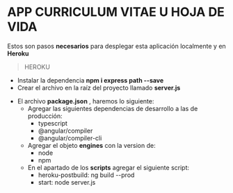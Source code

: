 <!-- # AppCv

This project was generated with [Angular CLI](https://github.com/angular/angular-cli) version 13.3.5.

## Development server

Run `ng serve` for a dev server. Navigate to `http://localhost:4200/`. The application will automatically reload if you change any of the source files.

## Code scaffolding

Run `ng generate component component-name` to generate a new component. You can also use `ng generate directive|pipe|service|class|guard|interface|enum|module`.

## Build

Run `ng build` to build the project. The build artifacts will be stored in the `dist/` directory.

## Running unit tests

Run `ng test` to execute the unit tests via [Karma](https://karma-runner.github.io).

## Running end-to-end tests

Run `ng e2e` to execute the end-to-end tests via a platform of your choice. To use this command, you need to first add a package that implements end-to-end testing capabilities.

## Further help

To get more help on the Angular CLI use `ng help` or go check out the [Angular CLI Overview and Command Reference](https://angular.io/cli) page.
 -->

#   APP CURRICULUM VITAE  U  HOJA DE VIDA
Estos son pasos **necesarios** para desplegar esta aplicación localmente y en **Heroku**
>    HEROKU
-   Instalar la dependencia **npm i express path --save**
-   Crear el archivo en la raíz del proyecto llamado **server.js**
<!-- -   Agregar los siguiente en ese fichero -->
<!-- -   ![server.js](/src/assets/documentation/server.png) -->
-   El archivo **package.json** , haremos lo siguiente: 
    -   Agregar las siguientes dependencias de desarrollo a las de producción:
        -   typescript
        -   @angular/compiler
        -   @angular/compiler-cli
    -   Agregar el objeto **engines** con la version de:
        -   node
        -   npm
    -   En el apartado de los **scripts** agregar el siguiente script:
        -   heroku-postbuild: ng build --prod
        -   start: node server.js
